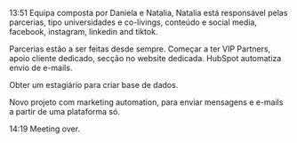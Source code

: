 13:51
Equipa composta por Daniela e Natalia, Natalia está responsável pelas parcerias, tipo universidades e co-livings, conteúdo e social media, facebook, instagram, linkedin and tiktok. 

Parcerias estão a ser feitas desde sempre.
Começar a ter VIP Partners, apoio cliente dedicado, secção no website dedicada.
HubSpot automatiza envio de e-mails.

Obter um estagiário para criar base de dados.

Novo projeto com marketing automation, para enviar mensagens e e-mails a partir de uma plataforma só. 

14:19
Meeting over.
